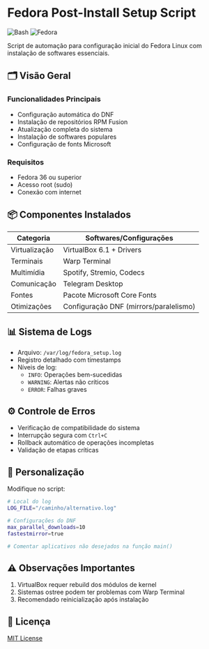 # Fedora Post-Install Setup Script

![Bash](https://img.shields.io/badge/Shell-Bash-4EAA25?logo=gnu-bash)
![Fedora](https://img.shields.io/badge/OS-Fedora-51A2DA?logo=fedora)

Script de automação para configuração inicial do Fedora Linux com instalação de softwares essenciais.

## 🗂 Visão Geral

### Funcionalidades Principais
- Configuração automática do DNF
- Instalação de repositórios RPM Fusion
- Atualização completa do sistema
- Instalação de softwares populares
- Configuração de fonts Microsoft

### Requisitos
- Fedora 36 ou superior
- Acesso root (sudo)
- Conexão com internet

## 📦 Componentes Instalados

| Categoria         | Softwares/Configurações               |
|-------------------|----------------------------------------|
| Virtualização     | VirtualBox 6.1 + Drivers               |
| Terminais         | Warp Terminal                          |
| Multimídia        | Spotify, Stremio, Codecs               |
| Comunicação       | Telegram Desktop                       |
| Fontes            | Pacote Microsoft Core Fonts            |
| Otimizações       | Configuração DNF (mirrors/paralelismo) |

## 📊 Sistema de Logs
- Arquivo: `/var/log/fedora_setup.log`
- Registro detalhado com timestamps
- Níveis de log:
  - `INFO`: Operações bem-sucedidas
  - `WARNING`: Alertas não críticos
  - `ERROR`: Falhas graves

## ⚙️ Controle de Erros
- Verificação de compatibilidade do sistema
- Interrupção segura com `Ctrl+C`
- Rollback automático de operações incompletas
- Validação de etapas críticas

## 🔧 Personalização
Modifique no script:
```bash
# Local do log
LOG_FILE="/caminho/alternativo.log"

# Configurações do DNF
max_parallel_downloads=10
fastestmirror=true

# Comentar aplicativos não desejados na função main()
```

## ⚠️ Observações Importantes
1. VirtualBox requer rebuild dos módulos de kernel
2. Sistemas ostree podem ter problemas com Warp Terminal
3. Recomendado reinicialização após instalação

## 📜 Licença
[MIT License](https://opensource.org/licenses/MIT)
